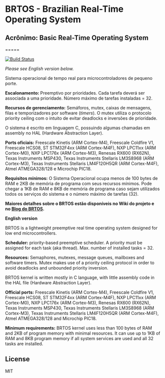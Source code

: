 # BRTOS - Brazilian Real-Time Operating System 
## Acrônimo: Basic Real-Time Operating System
=====

[![Build Status](https://travis-ci.org/brtos/brtos.svg)](https://travis-ci.org/brtos/brtos)

*Please see English version below.*

Sistema operacional de tempo real para microcontroladores de pequeno porte.

**Escalonamento:** Preemptivo por prioridades. Cada tarefa deverá ser associada a uma prioridade. Número máximo de tarefas instaladas = 32. 

**Recursos de gerenciamento:** Semáforos, mutex, caixas de mensagens, filas e temporizadores por software (*timers*). O mutex utiliza o protocolo priority ceiling com o intuito de evitar deadlocks e inversões de prioridade.

O sistema é escrito em linguagem C, possuindo algumas chamadas em assembly no HAL (Hardware Abstraction Layer).

**Ports oficiais:** Freescale Kinetis (ARM Cortex-M4), Freescale Coldfire V1, Freescale HCS08, ST STM32F4xx (ARM Cortex-M4F), NXP LPC11xx (ARM Cortex-M0), NXP LPC176x (ARM Cortex-M3), Renesas RX600 (RX62N), Texas Instruments MSP430, Texas Instruments Stellaris LM3S8968 (ARM Cortex-M3), Texas Instruments Stellaris LM4F120H5QR (ARM Cortex-M4F), Atmel ATMEGA328/128 e Microchip PIC18. 

**Requisitos mínimos:** O Sistema Operacional ocupa menos de 100 bytes de RAM e 2KB de memória de programa com seus recursos mínimos. Pode chegar a 1KB de RAM e 8KB de memória de programa caso sejam utilizados todos os serviços do sistema e o número máximo de tarefas (32).

**Maiores detalhes sobre o BRTOS estão disponíveis no Wiki do projeto e no [Blog do BRTOS](http://brtosblog.wordpress.com/).**

**English version**

BRTOS is a lightweight preemptive real time operating system designed for low end microcontrollers.

**Scheduler:** priority-based preemptive scheduler. A priority must be assigned for each task (aka thread). Max. number of installed tasks = 32.

**Resources:** Semaphores, mutexes, message queues, mailboxes and software timers. Mutex makes use of a priority ceiling protocol in order to avoid deadlocks and unbounded priority inversion.

BRTOS kernel is written mostly in C language, with little assembly code in the HAL file (Hardware Abstraction Layer).

**Official ports:** Freescale Kinetis (ARM Cortex-M4), Freescale Coldfire V1, Freescale HCS08, ST STM32F4xx (ARM Cortex-M4F), NXP LPC11xx (ARM Cortex-M0), NXP LPC176x (ARM Cortex-M3), Renesas RX600 (RX62N), Texas Instruments MSP430, Texas Instruments Stellaris LM3S8968 (ARM Cortex-M3), Texas Instruments Stellaris LM4F120H5QR (ARM Cortex-M4F), Atmel ATMEGA328/128 and Microchip PIC18. 

**Minimum requirements:** BRTOS kernel uses less than 100 bytes of RAM and 2KB of program memory with minimal resources. It can use up to 1KB of RAM and 8KB program memory if all system services are used and all 32 tasks are installed.

License
----

MIT
